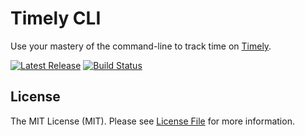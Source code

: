 # Timely CLI

Use your mastery of the command-line to track time on [Timely](https://timelyapp.com).

[![Latest Release](https://img.shields.io/github/release/ItsWendell/timely-cli/all.svg?style=flat-square)](https://github.com/ItsWendell/timely-cli/releases)
[![Build Status](https://img.shields.io/travis/com/ItsWendell/timely-cli/develop.svg?style=flat-square)](https://travis-ci.com/ItsWendell/timely-cli)

## License

The MIT License (MIT). Please see [License File](LICENSE.md) for more information.
